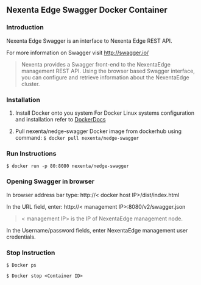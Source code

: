 ## Nexenta Edge Swagger Docker Container

### Introduction 

Nexenta Edge Swagger is an interface to Nexenta Edge REST API. 

For more information on Swagger visit http://swagger.io/

>Nexenta provides a Swagger front-end to the NexentaEdge management REST API. 
>Using the browser based Swagger interface, you can configure and retrieve information about the NexentaEdge cluster. 

### Installation
1.	Install Docker onto you system
For Docker Linux systems configuration and installation refer to [DockerDocs]( https://docs.docker.com/engine/installation/)  

2.	Pull nexenta/nedge-swagger Docker image from dockerhub using command:
`$ docker pull nexenta/nedge-swagger`

### Run Instructions

`$ docker run -p 80:8080 nexenta/nedge-swagger`

### Opening Swagger in browser
 In browser address bar type: 
http://< docker host IP>/dist/index.html

In the URL field, enter:
http://< management IP>:8080/v2/swagger.json
> < management IP> is the IP of  NexentaEdge management node.

In the Username/password fields, enter NexentaEdge management user credentials.

### Stop Instruction
`$ Docker ps`

`$ Docker stop <Container ID>`
